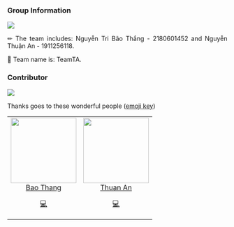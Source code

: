 ### Group Information
<img src="https://user-images.githubusercontent.com/73097560/115834477-dbab4500-a447-11eb-908a-139a6edaec5c.gif">

<p align="justify">
✏ The team includes: Nguyễn Tri Bão Thắng - 2180601452 and Nguyễn Thuận An - 1911256118.
</p>
<p align="justify">
🚀 Team name is: TeamTA.
</p>

### Contributor
<img src="https://user-images.githubusercontent.com/73097560/115834477-dbab4500-a447-11eb-908a-139a6edaec5c.gif">
<p align="justify">

Thanks goes to these wonderful people ([emoji key](https://allcontributors.org/docs/en/emoji-key))

</p>

<div align="center">
	<table>
		<tr>
			<td align="center" valign="top">
					<img src="https://github.com/NguyenTriBaoThang.png?s=150" loading="lazy" width="150" height="150">
	        <br>
	        <a href="https://github.com/NguyenTriBaoThang">Bao Thang</a>
	        <p>
	          <a href="https://github.com/NguyenTriBaoThang/SmartShoppingSystem/commits?author=NguyenTriBaoThang" title="Developer">💻</a>
	        </p>
			</td>
			<td align="center" valign="top">
					<img src="https://github.com/nguyenthuanan22.png?s=150" loading="lazy" width="150" height="150">
	        <br>
	        <a href="https://github.com/nguyenthuanan22">Thuan An</a>
	        <p>
	          <a href="https://github.com/NguyenTriBaoThang/SmartShoppingSystem/commits?author=nguyenthuanan22" title="Developer">💻</a>
	        </p>
			</td>
		</tr>
	</table>
</div>
